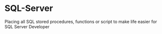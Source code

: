 # SQL-Server


Placing all SQL stored procedures, functions or script to make life easier for SQL Server Developer
